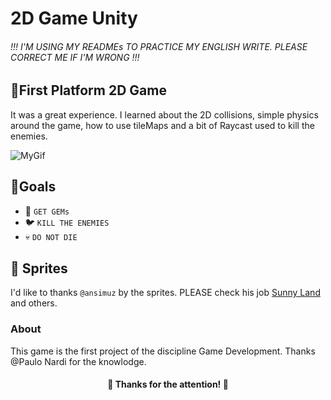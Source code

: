 # 2D Game Unity
###### !!! I'M USING MY READMEs TO PRACTICE MY ENGLISH WRITE. PLEASE CORRECT ME IF I'M WRONG !!!

## 🏃First Platform 2D Game
It was a great experience. I learned about the 2D collisions, simple physics around the game, how to use tileMaps and a bit of Raycast used to kill the enemies.

![MyGif](https://j.gifs.com/wV3vNm.gif)

## 🎯Goals
- 💎 `GET GEMs`
- 🐦 `KILL THE ENEMIES` 
- 💀 `DO NOT DIE`

## 🎨 Sprites
 I'd like to thanks `@ansimuz` by the sprites. PLEASE check his job
[Sunny Land](https://ansimuz.itch.io/sunny-land-pixel-game-art) and others.

### About
This game is the first project of the discipline Game Development. Thanks @Paulo Nardi for the knowlodge.
<h4 align="center">
    🤘 Thanks for the attention! 🤘
</h4>
